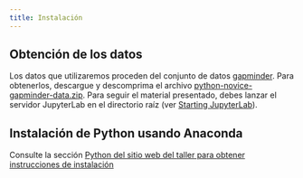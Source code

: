 ```yaml
---
title: Instalación
---
```



## Obtención de los datos

Los datos que utilizaremos proceden del conjunto de datos [gapminder]. Para obtenerlos,
descargue y descomprima el archivo
[python-novice-gapminder-data.zip](files/python-novice-gapminder-data.zip). Para seguir
el material presentado, debes lanzar el servidor JupyterLab en el directorio raíz (ver
[Starting JupyterLab](episodes/01-run-quit.md#starting-jupyterlab)).

## Instalación de Python usando Anaconda

Consulte la sección [Python del sitio web del taller para obtener instrucciones de
instalación](https://carpentries.github.io/workshop-template/install_instructions/#python)



[gapminder]: https://en.wikipedia.org/wiki/Gapminder_Foundation




